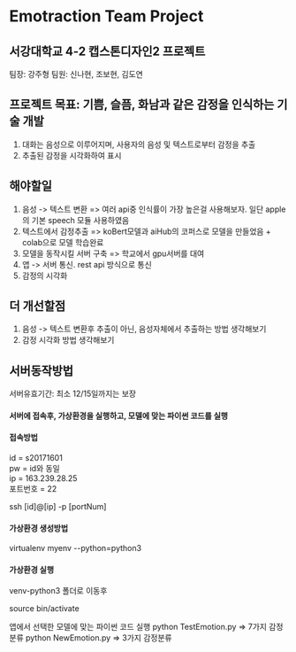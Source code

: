 # Emotraction Team Project

## 서강대학교 4-2 캡스톤디자인2 프로젝트

팀장: 강주형
팀원: 신나현, 조보현, 김도연

## 프로젝트 목표: 기쁨, 슬픔, 화남과 같은 감정을 인식하는 기술 개발

1. 대화는 음성으로 이루어지며, 사용자의 음성 및 텍스트로부터 감정을 추출
2. 추출된 감정을 시각화하여 표시

## 해야할일
1. 음성 -> 텍스트 변환 => 여러 api중 인식률이 가장 높은걸 사용해보자. 일단 apple의 기본 speech 모듈 사용하였음
2. 텍스트에서 감정추출 => koBert모델과 aiHub의 코퍼스로 모델을 만들었음 + colab으로 모델 학습완료
3. 모델을 동작시킬 서버 구축 => 학교에서 gpu서버를 대여
4. 앱 -> 서버 통신. rest api 방식으로 통신
5. 감정의 시각화

## 더 개선할점
1. 음성 -> 텍스트 변환후 추출이 아닌, 음성자체에서 추출하는 방법 생각해보기
2. 감정 시각화 방법 생각해보기


## 서버동작방법

서버유효기간:  최소 12/15일까지는 보장

#### 서버에 접속후, 가상환경을 실행하고, 모델에 맞는 파이썬 코드를 실행

#### 접속방법

id = s20171601<br>
pw = id와 동일<br>
ip = 163.239.28.25<br>
포트번호 = 22<br>

ssh [id]@[ip] -p [portNum]

#### 가상환경 생성방법

virtualenv myenv --python=python3

#### 가상환경 실행

venv-python3 폴더로 이동후

source bin/activate

앱에서 선택한 모델에 맞는 파이썬 코드 실행
python TestEmotion.py => 7가지 감정분류
python NewEmotion.py => 3가지 감정분류


